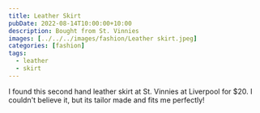 ```yaml
---
title: Leather Skirt
pubDate: 2022-08-14T10:00:00+10:00
description: Bought from St. Vinnies
images: [../../../images/fashion/Leather skirt.jpeg]
categories: [fashion]
tags:
  - leather
  - skirt
---
```


I found this second hand leather skirt at St. Vinnies at Liverpool for $20.
I couldn't believe it, but its tailor made and fits me perfectly!
